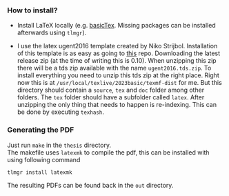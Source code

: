 ### How to install?
- Install LaTeX locally (e.g. [basicTex](https://www.tug.org/mactex/). Missing packages can be installed afterwards using `tlmgr`).

- I use the latex ugent2016 template created by Niko Strijbol. Installation of this template is as easy as going to [this](https://github.com/niknetniko/ugent2016) repo. Downloading the latest release zip (at the time of writing this is 0.10). When unzipping this zip there will be a tds zip available with the name `ugent2016.tds.zip`. To install everything you need to unzip this tds zip at the right place. Right now this is at `/usr/local/texlive/2023basic/texmf-dist` for me. But this directory should contain a `source`, `tex` and `doc` folder among other folders. The `tex` folder should have a subfolder called `latex`. After unzipping the only thing that needs to happen is re-indexing. This can be done by executing `texhash`.

### Generating the PDF
Just run `make` in the `thesis` directory.  
The makefile uses `latexmk` to compile the pdf, this can be installed with using following command
```
tlmgr install latexmk
```
The resulting PDFs can be found back in the `out` directory.
